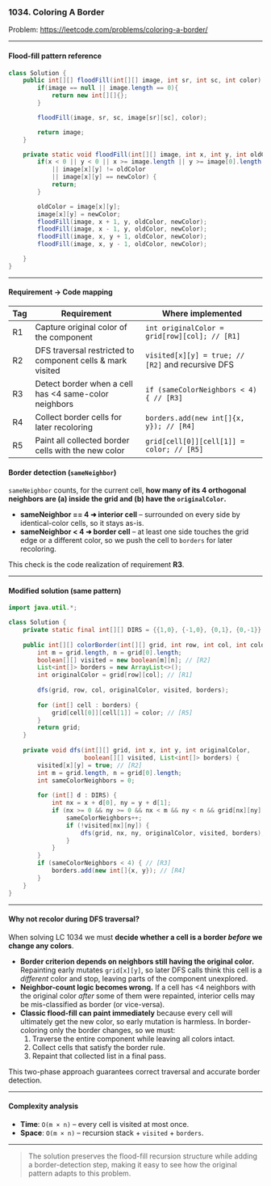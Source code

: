 ### 1034. Coloring A Border
Problem: https://leetcode.com/problems/coloring-a-border/

---

#### Flood-fill pattern reference
```java
class Solution {
    public int[][] floodFill(int[][] image, int sr, int sc, int color) {
        if(image == null || image.length == 0){
            return new int[][]{};
        }

        floodFill(image, sr, sc, image[sr][sc], color);

        return image;
    }

    private static void floodFill(int[][] image, int x, int y, int oldColor, int newColor) {
        if(x < 0 || y < 0 || x >= image.length || y >= image[0].length 
            || image[x][y] != oldColor 
            || image[x][y] == newColor) {
            return;
        }

        oldColor = image[x][y];
        image[x][y] = newColor;
        floodFill(image, x + 1, y, oldColor, newColor);
        floodFill(image, x - 1, y, oldColor, newColor);
        floodFill(image, x, y + 1, oldColor, newColor);
        floodFill(image, x, y - 1, oldColor, newColor);

    }
}
```

---

#### Requirement → Code mapping

| Tag | Requirement | Where implemented |
|-----|-------------|-------------------|
| R1 | Capture original color of the component | `int originalColor = grid[row][col]; // [R1]` |
| R2 | DFS traversal restricted to component cells & mark visited | `visited[x][y] = true; // [R2]` and recursive DFS |
| R3 | Detect border when a cell has <4 same-color neighbors | `if (sameColorNeighbors < 4) { // [R3]` |
| R4 | Collect border cells for later recoloring | `borders.add(new int[]{x, y}); // [R4]` |
| R5 | Paint all collected border cells with the new color | `grid[cell[0]][cell[1]] = color; // [R5]` |

#### Border detection (`sameNeighbor`)
`sameNeighbor` counts, for the current cell, **how many of its 4 orthogonal neighbors are (a) inside the grid and (b) have the `originalColor`.**

* **sameNeighbor == 4  ➜  interior cell**  – surrounded on every side by identical-color cells, so it stays as-is.
* **sameNeighbor < 4  ➜  border cell**  – at least one side touches the grid edge or a different color, so we push the cell to `borders` for later recoloring.

This check is the code realization of requirement **R3**.

---

#### Modified solution (same pattern)

```java
import java.util.*;

class Solution {
    private static final int[][] DIRS = {{1,0}, {-1,0}, {0,1}, {0,-1}};
    
    public int[][] colorBorder(int[][] grid, int row, int col, int color) {
        int m = grid.length, n = grid[0].length;
        boolean[][] visited = new boolean[m][n]; // [R2]
        List<int[]> borders = new ArrayList<>();
        int originalColor = grid[row][col]; // [R1]
        
        dfs(grid, row, col, originalColor, visited, borders);
        
        for (int[] cell : borders) {
            grid[cell[0]][cell[1]] = color; // [R5]
        }
        return grid;
    }
    
    private void dfs(int[][] grid, int x, int y, int originalColor,
                     boolean[][] visited, List<int[]> borders) {
        visited[x][y] = true; // [R2]
        int m = grid.length, n = grid[0].length;
        int sameColorNeighbors = 0;
        
        for (int[] d : DIRS) {
            int nx = x + d[0], ny = y + d[1];
            if (nx >= 0 && ny >= 0 && nx < m && ny < n && grid[nx][ny] == originalColor) {
                sameColorNeighbors++;
                if (!visited[nx][ny]) {
                    dfs(grid, nx, ny, originalColor, visited, borders);
                }
            }
        }
        if (sameColorNeighbors < 4) { // [R3]
            borders.add(new int[]{x, y}); // [R4]
        }
    }
}
```

---

#### Why not recolor during DFS traversal?

When solving LC 1034 we must **decide whether a cell is a border _before_ we change any colors**.

* **Border criterion depends on neighbors still having the original color.**  Repainting early mutates `grid[x][y]`, so later DFS calls think this cell is a *different* color and stop, leaving parts of the component unexplored.
* **Neighbor-count logic becomes wrong.**  If a cell has <4 neighbors with the original color *after* some of them were repainted, interior cells may be mis-classified as border (or vice-versa).
* **Classic flood-fill can paint immediately** because every cell will ultimately get the new color, so early mutation is harmless.  In border-coloring only the border changes, so we must:
  1. Traverse the entire component while leaving all colors intact.
  2. Collect cells that satisfy the border rule.
  3. Repaint that collected list in a final pass.

This two-phase approach guarantees correct traversal and accurate border detection.

---

#### Complexity analysis
* **Time**: `O(m × n)` – every cell is visited at most once.
* **Space**: `O(m × n)` – recursion stack + `visited` + `borders`.

---

> The solution preserves the flood-fill recursion structure while adding a border-detection step, making it easy to see how the original pattern adapts to this problem.
